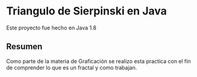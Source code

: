 # Triangulo de Sierpinski en Java

Este proyecto fue hecho en Java 1.8

## Resumen

Como parte de la materia de Graficación se realizo esta practica con el fin de comprender lo que es un fractal y como trabajan.
